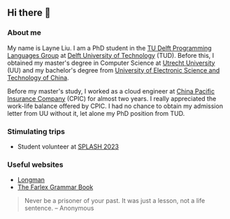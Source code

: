 ## Hi there 👋

### About me
My name is Layne Liu. I am a PhD student in the [TU Delft Programming Languages Group](http://pl.ewi.tudelft.nl/) at [Delft University of Technology](https://www.tudelft.nl/en/) (TUD). Before this, I obtained my master's degree in Computer Science at [Utrecht University](https://www.uu.nl/en) (UU) and my bachelor's degree from [University of Electronic Science and Technology of China](https://en.uestc.edu.cn/). 

Before my master's study, I worked as a cloud engineer at [China Pacific Insurance Company](https://www.cpic.com.cn/) (CPIC) for almost two years. I really appreciated the work-life balance offered by CPIC. I had no chance to obtain my admission letter from UU without it, let alone my PhD position from TUD.

### Stimulating trips

- Student volunteer at [SPLASH 2023](https://2023.splashcon.org/)

### Useful websites

- [Longman](https://www.ldoceonline.com/)
- [The Farlex Grammar Book](https://www.thefreedictionary.com/The-Farlex-Grammar-Book.htm)

> Never be a prisoner of your past. It was just a lesson, not a life sentence. – Anonymous
